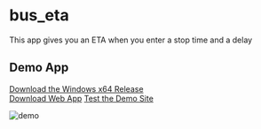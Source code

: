 # bus_eta

This app gives you an ETA when you enter a stop time and a delay

## Demo App

[Download the Windows x64 Release ](https://drive.google.com/file/d/1cHOh5r1nde9zdFYZTv75mcDOv2vPehOb/view?usp=sharing)  
[Download Web App](https://drive.google.com/file/d/1MFmirdhgi90vqp9E6PhUEjKA2VxMu1If/view?usp=sharing)
[Test the Demo Site](http://www.pascodash.com/apps/eta/)

  
![demo](https://github.com/tlaw22/bus_eta/assets/108081811/0d15a97b-ce3b-49ae-9dc1-47411de9f0e8)
